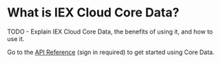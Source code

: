 # What is IEX Cloud Core Data?

TODO - Explain IEX Cloud Core Data, the benefits of using it, and how to use it.

Go to the [API Reference](https://iexcloud.io/docs) (sign in required) to get started using Core Data.